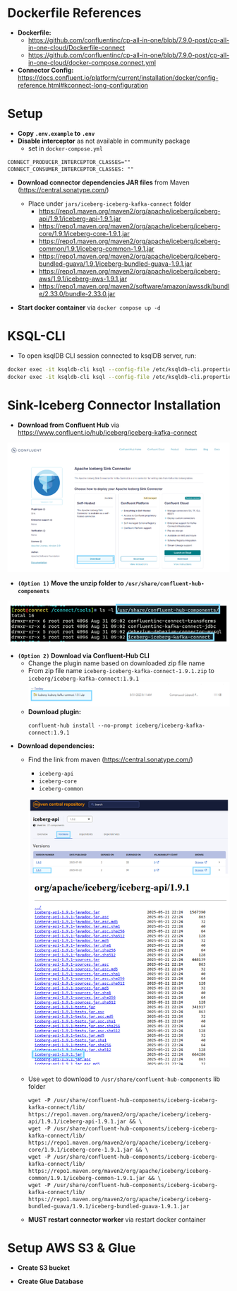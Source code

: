 # Dockerfile References
- **Dockerfile:** 
    - https://github.com/confluentinc/cp-all-in-one/blob/7.9.0-post/cp-all-in-one-cloud/Dockerfile-connect
    - https://github.com/confluentinc/cp-all-in-one/blob/7.9.0-post/cp-all-in-one-cloud/docker-compose.connect.yml
- **Connector Config:** https://docs.confluent.io/platform/current/installation/docker/config-reference.html#kconnect-long-configuration

# Setup
- **Copy `.env.example` to `.env`**
- **Disable interceptor** as not available in community package
    - set in `docker-compose.yml`
```properties
CONNECT_PRODUCER_INTERCEPTOR_CLASSES=""
CONNECT_CONSUMER_INTERCEPTOR_CLASSES: ""
```

- **Download connector dependencies JAR files** from Maven (https://central.sonatype.com/)
    - Place under `jars/iceberg-iceberg-kafka-connect` folder
        - https://repo1.maven.org/maven2/org/apache/iceberg/iceberg-api/1.9.1/iceberg-api-1.9.1.jar
        - https://repo1.maven.org/maven2/org/apache/iceberg/iceberg-core/1.9.1/iceberg-core-1.9.1.jar
        - https://repo1.maven.org/maven2/org/apache/iceberg/iceberg-common/1.9.1/iceberg-common-1.9.1.jar
        - https://repo1.maven.org/maven2/org/apache/iceberg/iceberg-bundled-guava/1.9.1/iceberg-bundled-guava-1.9.1.jar
        - https://repo1.maven.org/maven2/org/apache/iceberg/iceberg-aws/1.9.1/iceberg-aws-1.9.1.jar
        - https://repo1.maven.org/maven2/software/amazon/awssdk/bundle/2.33.0/bundle-2.33.0.jar

- **Start docker container** via `docker compose up -d`

# KSQL-CLI
- To open ksqlDB CLI session connected to ksqlDB server, run:
```sh
docker exec -it ksqldb-cli ksql --config-file /etc/ksqldb-cli.properties http://ksqldb-server:8088
docker exec -it ksqldb-cli ksql --config-file /etc/ksqldb-cli.properties http://ksqldb-server:8088 -e "SHOW STREAMS;"
```

# Sink-Iceberg Connector Installation
- **Download from Confluent Hub** via https://www.confluent.io/hub/iceberg/iceberg-kafka-connect

![Image](./assets/1.PNG)

- **`(Option 1)` Move the unzip folder to `/usr/share/confluent-hub-components`**

![Image](./assets/2.PNG)

- **`(Option 2)` Download via Confluent-Hub CLI**
    - Change the plugin name based on downloaded zip file name
    - From zip file name `iceberg-iceberg-kafka-connect-1.9.1.zip` to `iceberg/iceberg-kafka-connect:1.9.1`
        ![Image](./assets/3.PNG)
    - **Download plugin:** 
        ```shell
        confluent-hub install --no-prompt iceberg/iceberg-kafka-connect:1.9.1
        ```
- **Download dependencies:** 
    - Find the link from maven (https://central.sonatype.com/)
        - `iceberg-api`
        - `iceberg-core`
        - `iceberg-common`

        ![Image](./assets/4.PNG)
        ![Image](./assets/5.PNG)

    - Use `wget` to download to `/usr/share/confluent-hub-components` lib folder
        ```shell
        wget -P /usr/share/confluent-hub-components/iceberg-iceberg-kafka-connect/lib/ https://repo1.maven.org/maven2/org/apache/iceberg/iceberg-api/1.9.1/iceberg-api-1.9.1.jar && \
        wget -P /usr/share/confluent-hub-components/iceberg-iceberg-kafka-connect/lib/ https://repo1.maven.org/maven2/org/apache/iceberg/iceberg-core/1.9.1/iceberg-core-1.9.1.jar && \
        wget -P /usr/share/confluent-hub-components/iceberg-iceberg-kafka-connect/lib/ https://repo1.maven.org/maven2/org/apache/iceberg/iceberg-common/1.9.1/iceberg-common-1.9.1.jar && \
        wget -P /usr/share/confluent-hub-components/iceberg-iceberg-kafka-connect/lib/ https://repo1.maven.org/maven2/org/apache/iceberg/iceberg-bundled-guava/1.9.1/iceberg-bundled-guava-1.9.1.jar
        ```

    - **MUST restart connector worker** via restart docker container

# Setup AWS S3 & Glue
- **Create S3 bucket**

- **Create Glue Database**